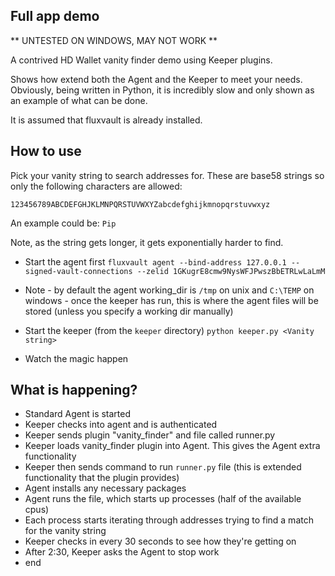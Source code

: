 ## Full app demo

** UNTESTED ON WINDOWS, MAY NOT WORK **

A contrived HD Wallet vanity finder demo using Keeper plugins.

Shows how extend both the Agent and the Keeper to meet your needs. Obviously, being written in Python, it is incredibly slow and only shown as an example of what can be done. 

It is assumed that fluxvault is already installed.

## How to use

Pick your vanity string to search addresses for. These are base58 strings so only the following characters are allowed:

```
123456789ABCDEFGHJKLMNPQRSTUVWXYZabcdefghijkmnopqrstuvwxyz
```

An example could be: `Pip`

Note, as the string gets longer, it gets exponentially harder to find.

- Start the agent first `fluxvault agent --bind-address 127.0.0.1 --signed-vault-connections --zelid 1GKugrE8cmw9NysWFJPwszBbETRLwLaLmM`

* Note - by default the agent working_dir is `/tmp` on unix and `C:\TEMP` on windows - once the keeper has run, this is where the agent files will be stored (unless you specify a working dir manually)

- Start the keeper (from the `keeper` directory) `python keeper.py <Vanity string>`

- Watch the magic happen

## What is happening?

- Standard Agent is started
- Keeper checks into agent and is authenticated
- Keeper sends plugin "vanity_finder" and file called runner.py
- Keeper loads vanity_finder plugin into Agent. This gives the Agent extra functionality
- Keeper then sends command to run `runner.py` file (this is extended functionality that the plugin provides)
- Agent installs any necessary packages
- Agent runs the file, which starts up processes (half of the available cpus)
- Each process starts iterating through addresses trying to find a match for the vanity string
- Keeper checks in every 30 seconds to see how they're getting on
- After 2:30, Keeper asks the Agent to stop work
- end
